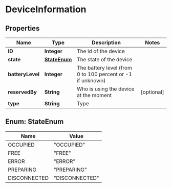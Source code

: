 # DeviceInformation

## Properties
Name | Type | Description | Notes
------------ | ------------- | ------------- | -------------
**ID** | **Integer** | The id of the device | 
**state** | [**StateEnum**](#StateEnum) | The state of the device | 
**batteryLevel** | **Integer** | The battery level (from 0 to 100 percent or -1 if unknown) | 
**reservedBy** | **String** | Who is using the device at the moment |  [optional]
**type** | **String** | Type | 

<a name="StateEnum"></a>
## Enum: StateEnum
Name | Value
---- | -----
OCCUPIED | &quot;OCCUPIED&quot;
FREE | &quot;FREE&quot;
ERROR | &quot;ERROR&quot;
PREPARING | &quot;PREPARING&quot;
DISCONNECTED | &quot;DISCONNECTED&quot;
